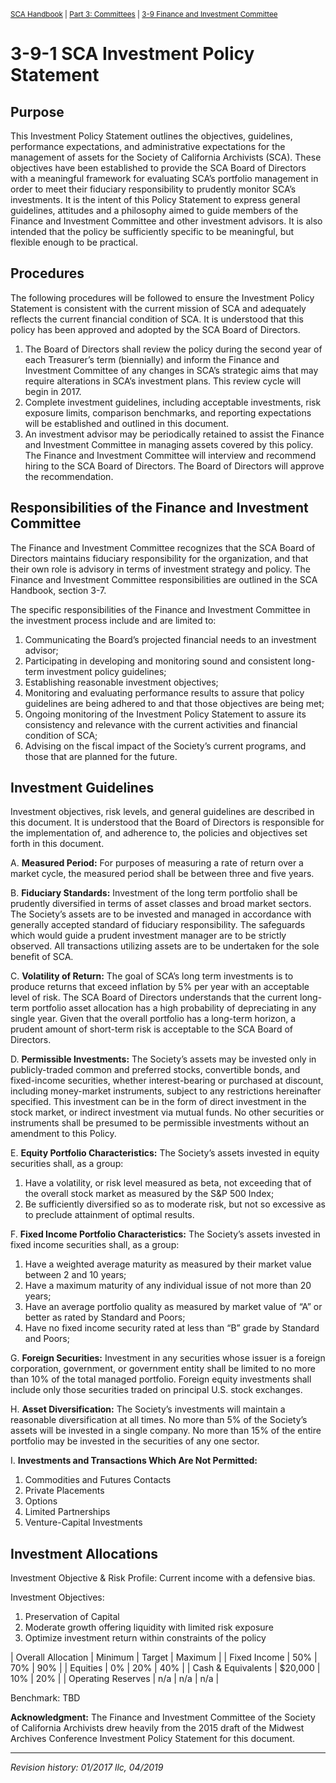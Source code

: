 <sup>[SCA Handbook](/sca-handbook/index.html) | [Part 3: Committees](../03_committees/index.html) | [3-9 Finance and Investment Committee](../03_committees/index.html)</sup> 

# 3-9-1 SCA Investment Policy Statement

## Purpose

This Investment Policy Statement outlines the objectives, guidelines, performance expectations, and administrative expectations for the management of assets for the Society of California Archivists (SCA). These objectives have been established to provide the SCA Board of Directors with a meaningful framework for evaluating SCA’s portfolio management in order to meet their fiduciary responsibility to prudently monitor SCA’s investments. It is the intent of this Policy Statement to express general guidelines, attitudes and a philosophy aimed to guide members of the Finance and Investment Committee and other investment advisors. It is also intended that the policy be sufficiently specific to be meaningful, but flexible enough to be practical.

## Procedures

The following procedures will be followed to ensure the Investment Policy Statement is consistent with the current mission of SCA and adequately reflects the current financial condition of SCA. It is understood that this policy has been approved and adopted by the SCA Board of Directors. 

1. The Board of Directors shall review the policy during the second year of each Treasurer’s term (biennially) and inform the Finance and Investment Committee of any changes in SCA’s strategic aims that may require alterations in SCA’s investment plans. This review cycle will begin in 2017.
2. Complete investment guidelines, including acceptable investments, risk exposure limits, comparison benchmarks, and reporting expectations will be established and outlined in this document.
3. An investment advisor may be periodically retained to assist the Finance and Investment Committee in managing assets covered by this policy. The Finance and Investment Committee will interview and recommend hiring to the SCA Board of Directors. The Board of Directors will approve the recommendation. 

## Responsibilities of the Finance and Investment Committee

The Finance and Investment Committee recognizes that the SCA Board of Directors maintains fiduciary responsibility for the organization, and that their own role is advisory in terms of investment strategy and policy. The Finance and Investment Committee responsibilities are outlined in the SCA Handbook, section 3-7.

The specific responsibilities of the Finance and Investment Committee in the investment process include and are limited to: 

1. Communicating the Board’s projected financial needs to an investment advisor;
2. Participating in developing and monitoring sound and consistent long-term investment policy guidelines;
3. Establishing reasonable investment objectives;
4. Monitoring and evaluating performance results to assure that policy guidelines are being adhered to and that those objectives are being met;
5. Ongoing monitoring of the Investment Policy Statement to assure its consistency and relevance with the current activities and financial condition of SCA;
6. Advising on the fiscal impact of the Society’s current programs, and those that are planned for the future. 

## Investment Guidelines

Investment objectives, risk levels, and general guidelines are described in this document. It is understood that the Board of Directors is responsible for the implementation of, and adherence to, the policies and objectives set forth in this document. 

A. **Measured Period:** For purposes of measuring a rate of return over a market cycle, the measured period shall be between three and five years.

B. **Fiduciary Standards:** Investment of the long term portfolio shall be prudently diversified in terms of asset classes and broad market sectors. The Society’s assets are to be invested and managed in accordance with generally accepted standard of fiduciary responsibility. The safeguards which would guide a prudent investment manager are to be strictly observed. All transactions utilizing assets are to be undertaken for the sole benefit of SCA. 

C. **Volatility of Return:** The goal of SCA’s long term investments is to produce returns that exceed inflation by 5% per year with an acceptable level of risk. The SCA Board of Directors understands that the current long-term portfolio asset allocation has a high probability of depreciating in any single year. Given that the overall portfolio has a long-term horizon, a prudent amount of short-term risk is acceptable to the SCA Board of Directors. 

D. **Permissible Investments:** The Society’s assets may be invested only in publicly-traded common and preferred stocks, convertible bonds, and fixed-income securities, whether interest-bearing or purchased at discount, including money-market instruments, subject to any restrictions hereinafter specified. This investment can be in the form of direct investment in the stock market, or indirect investment via mutual funds. No other securities or instruments shall be presumed to be permissible investments without an amendment to this Policy. 

E. **Equity Portfolio Characteristics:** The Society’s assets invested in equity securities shall, as a group:
   1. Have a volatility, or risk level measured as beta, not exceeding that of the overall stock market as measured by the S&P 500 Index;
   2. Be sufficiently diversified so as to moderate risk, but not so excessive as to preclude attainment of optimal results.

F. **Fixed Income Portfolio Characteristics:** The Society’s assets invested in fixed income securities shall, as a group:
   1. Have a weighted average maturity as measured by their market value between 2 and 10 years;
   2. Have a maximum maturity of any individual issue of not more than 20 years; 
   3. Have an average portfolio quality as measured by market value of “A” or better as rated by Standard and Poors;
   4. Have no fixed income security rated at less than “B” grade by Standard and Poors;

G. **Foreign Securities:** Investment in any securities whose issuer is a foreign corporation, government, or government entity shall be limited to no more than 10% of the total managed portfolio. Foreign equity investments shall include only those securities traded on principal U.S. stock exchanges. 

H. **Asset Diversification:** The Society’s investments will maintain a reasonable diversification at all times. No more than 5% of the Society’s assets will be invested in a single company. No more than 15% of the entire portfolio may be invested in the securities of any one sector.

I. **Investments and Transactions Which Are Not Permitted:**
   1. Commodities and Futures Contacts
   2. Private Placements
   3. Options
   4. Limited Partnerships
   5. Venture-Capital Investments

## Investment Allocations

Investment Objective & Risk Profile: Current income with a defensive bias.

Investment Objectives:
1.	Preservation of Capital
2.	Moderate growth offering liquidity with limited risk exposure
3.	Optimize investment return within constraints of the policy


| Overall Allocation | Minimum | Target | Maximum |
| Fixed Income       | 50%     | 70%    | 90%     |
| Equities           | 0%      | 20%    | 40%     |
| Cash & Equivalents | $20,000 | 10%    | 20%     |
| Operating Reserves | n/a     | n/a    | n/a     |


Benchmark: TBD


**Acknowledgment:** The Finance and Investment Committee of the Society of California Archivists drew heavily from the 2015 draft of the Midwest Archives Conference Investment Policy Statement for this document.

***

_Revision history: 01/2017 llc, 04/2019_
